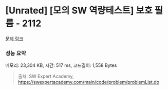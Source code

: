 # [Unrated] [모의 SW 역량테스트] 보호 필름 - 2112 

[문제 링크](https://swexpertacademy.com/main/code/problem/problemDetail.do?contestProbId=AV5V1SYKAaUDFAWu) 

### 성능 요약

메모리: 23,304 KB, 시간: 517 ms, 코드길이: 1,558 Bytes



> 출처: SW Expert Academy, https://swexpertacademy.com/main/code/problem/problemList.do